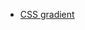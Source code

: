 <ul>  
  <li><a href="https://cssgradient.io">CSS gradient</a></li>  
</ul>




<!--  <ul>  <li><a href=""></a></li>  </ul>    -->
